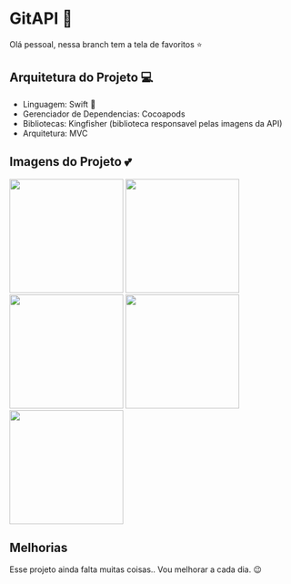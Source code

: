 # GitAPI 👾

Olá pessoal, nessa branch tem a tela de favoritos ⭐️

## Arquitetura do Projeto 💻
* Linguagem: Swift 🥰
* Gerenciador de Dependencias: Cocoapods 
* Bibliotecas: Kingfisher (biblioteca responsavel pelas imagens da API)
* Arquitetura: MVC

## Imagens do Projeto 💕

<p float="left">
  <img src="https://user-images.githubusercontent.com/43152275/99920483-8afdb780-2d02-11eb-9183-81dfcc0a799f.png" width="200" />
  <img src="https://user-images.githubusercontent.com/43152275/99920548-17a87580-2d03-11eb-806b-c76114e47660.png" width="200" /> 
  <img src="https://user-images.githubusercontent.com/43152275/99969169-deaae800-2d78-11eb-89ca-512443d20113.png" width="200" />
  <img src="https://user-images.githubusercontent.com/43152275/99969174-e074ab80-2d78-11eb-8ef5-e5befc77c310.png" width="200" />
  <img src="https://user-images.githubusercontent.com/43152275/99969182-e23e6f00-2d78-11eb-999d-1d3ffff32009.png" width="200" />
</p>

## Melhorias
Esse projeto ainda falta muitas coisas.. Vou melhorar a cada dia. 😉
